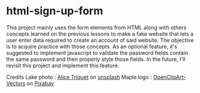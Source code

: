 # html-sign-up-form

This project mainly uses the form elements from HTML along with others concepts learned on the previous lessons to make a fake website that lets a user enter data required to create an account of said website. The objective is to acquire practice with those concepts. As an optional feature, it's suggested to implement javascript to validate the password fields contain the same password and then properly style those fields. In the future, I'll revisit this project and implement this feature.

Credits
Lake photo : [Alice Triquet](https://unsplash.com/@alicetricky) on [unsplash](https://unsplash.com/photos/HeEJU3nrg_0)
Maple logo : [OpenClipArt-Vectors](https://pixabay.com/users/openclipart-vectors-30363/?utm_source=link-attribution&amp;utm_medium=referral&amp;utm_campaign=image&amp;utm_content=150727) on [Pixabay](https://pixabay.com//?utm_source=link-attribution&amp;utm_medium=referral&amp;utm_campaign=image&amp;utm_content=150727)
